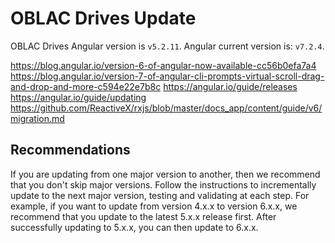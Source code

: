 # OBLAC Drives Update

OBLAC Drives Angular version is `v5.2.11`.
Angular current version is: `v7.2.4`.

https://blog.angular.io/version-6-of-angular-now-available-cc56b0efa7a4
https://blog.angular.io/version-7-of-angular-cli-prompts-virtual-scroll-drag-and-drop-and-more-c594e22e7b8c
https://angular.io/guide/releases
https://angular.io/guide/updating
https://github.com/ReactiveX/rxjs/blob/master/docs_app/content/guide/v6/migration.md

## Recommendations

If you are updating from one major version to another, then we recommend that you don't skip major versions. Follow the instructions to incrementally update to the next major version, testing and validating at each step. For example, if you want to update from version 4.x.x to version 6.x.x, we recommend that you update to the latest 5.x.x release first. After successfully updating to 5.x.x, you can then update to 6.x.x.
